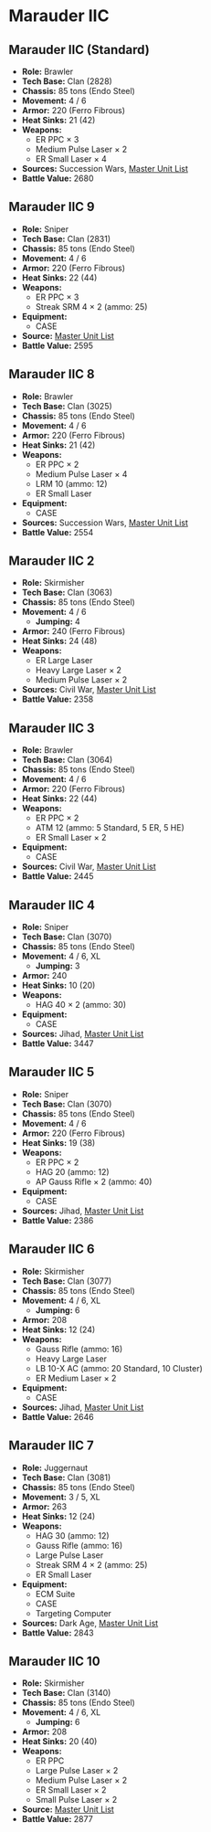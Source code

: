 # Marauder IIC
## Marauder IIC (Standard)
- **Role:** Brawler
- **Tech Base:** Clan (2828)
- **Chassis:** 85 tons (Endo Steel)
- **Movement:** 4 / 6
- **Armor:** 220 (Ferro Fibrous)
- **Heat Sinks:** 21 (42)
- **Weapons:**
  - ER PPC × 3
  - Medium Pulse Laser × 2
  - ER Small Laser × 4
- **Sources:** Succession Wars, [Master Unit List](http://masterunitlist.info/Unit/Details/2065/marauder-iic-standard)
- **Battle Value:** 2680

## Marauder IIC 9
- **Role:** Sniper
- **Tech Base:** Clan (2831)
- **Chassis:** 85 tons (Endo Steel)
- **Movement:** 4 / 6
- **Armor:** 220 (Ferro Fibrous)
- **Heat Sinks:** 22 (44)
- **Weapons:**
  - ER PPC × 3
  - Streak SRM 4 × 2 (ammo: 25)
- **Equipment:**
  - CASE
- **Source:** [Master Unit List](http://masterunitlist.info/Unit/Details/7537/marauder-iic-9)
- **Battle Value:** 2595

## Marauder IIC 8
- **Role:** Brawler
- **Tech Base:** Clan (3025)
- **Chassis:** 85 tons (Endo Steel)
- **Movement:** 4 / 6
- **Armor:** 220 (Ferro Fibrous)
- **Heat Sinks:** 21 (42)
- **Weapons:**
  - ER PPC × 2
  - Medium Pulse Laser × 4
  - LRM 10 (ammo: 12)
  - ER Small Laser
- **Equipment:**
  - CASE
- **Sources:** Succession Wars, [Master Unit List](http://masterunitlist.info/Unit/Details/2072/marauder-iic-8)
- **Battle Value:** 2554

## Marauder IIC 2
- **Role:** Skirmisher
- **Tech Base:** Clan (3063)
- **Chassis:** 85 tons (Endo Steel)
- **Movement:** 4 / 6
  - **Jumping:** 4
- **Armor:** 240 (Ferro Fibrous)
- **Heat Sinks:** 24 (48)
- **Weapons:**
  - ER Large Laser
  - Heavy Large Laser × 2
  - Medium Pulse Laser × 2
- **Sources:** Civil War, [Master Unit List](http://masterunitlist.info/Unit/Details/2066/marauder-iic-2)
- **Battle Value:** 2358

## Marauder IIC 3
- **Role:** Brawler
- **Tech Base:** Clan (3064)
- **Chassis:** 85 tons (Endo Steel)
- **Movement:** 4 / 6
- **Armor:** 220 (Ferro Fibrous)
- **Heat Sinks:** 22 (44)
- **Weapons:**
  - ER PPC × 2
  - ATM 12 (ammo: 5 Standard, 5 ER, 5 HE)
  - ER Small Laser × 2
- **Equipment:**
  - CASE
- **Sources:** Civil War, [Master Unit List](http://masterunitlist.info/Unit/Details/2067/marauder-iic-3)
- **Battle Value:** 2445

## Marauder IIC 4
- **Role:** Sniper
- **Tech Base:** Clan (3070)
- **Chassis:** 85 tons (Endo Steel)
- **Movement:** 4 / 6, XL
  - **Jumping:** 3
- **Armor:** 240
- **Heat Sinks:** 10 (20)
- **Weapons:**
  - HAG 40 × 2 (ammo: 30)
- **Equipment:**
  - CASE
- **Sources:** Jihad, [Master Unit List](http://masterunitlist.info/Unit/Details/2068/marauder-iic-4)
- **Battle Value:** 3447

## Marauder IIC 5
- **Role:** Sniper
- **Tech Base:** Clan (3070)
- **Chassis:** 85 tons (Endo Steel)
- **Movement:** 4 / 6
- **Armor:** 220 (Ferro Fibrous)
- **Heat Sinks:** 19 (38)
- **Weapons:**
  - ER PPC × 2
  - HAG 20 (ammo: 12)
  - AP Gauss Rifle × 2 (ammo: 40)
- **Equipment:**
  - CASE
- **Sources:** Jihad, [Master Unit List](http://masterunitlist.info/Unit/Details/2069/marauder-iic-5)
- **Battle Value:** 2386

## Marauder IIC 6
- **Role:** Skirmisher
- **Tech Base:** Clan (3077)
- **Chassis:** 85 tons (Endo Steel)
- **Movement:** 4 / 6, XL
  - **Jumping:** 6
- **Armor:** 208
- **Heat Sinks:** 12 (24)
- **Weapons:**
  - Gauss Rifle (ammo: 16)
  - Heavy Large Laser
  - LB 10-X AC (ammo: 20 Standard, 10 Cluster)
  - ER Medium Laser × 2
- **Equipment:**
  - CASE
- **Sources:** Jihad, [Master Unit List](http://masterunitlist.info/Unit/Details/2070/marauder-iic-6)
- **Battle Value:** 2646

## Marauder IIC 7
- **Role:** Juggernaut
- **Tech Base:** Clan (3081)
- **Chassis:** 85 tons (Endo Steel)
- **Movement:** 3 / 5, XL
- **Armor:** 263
- **Heat Sinks:** 12 (24)
- **Weapons:**
  - HAG 30 (ammo: 12)
  - Gauss Rifle (ammo: 16)
  - Large Pulse Laser
  - Streak SRM 4 × 2 (ammo: 25)
  - ER Small Laser
- **Equipment:**
  - ECM Suite
  - CASE
  - Targeting Computer
- **Sources:** Dark Age, [Master Unit List](http://masterunitlist.info/Unit/Details/2071/marauder-iic-7)
- **Battle Value:** 2843

## Marauder IIC 10
- **Role:** Skirmisher
- **Tech Base:** Clan (3140)
- **Chassis:** 85 tons (Endo Steel)
- **Movement:** 4 / 6, XL
  - **Jumping:** 6
- **Armor:** 208
- **Heat Sinks:** 20 (40)
- **Weapons:**
  - ER PPC
  - Large Pulse Laser × 2
  - Medium Pulse Laser × 2
  - ER Small Laser × 2
  - Small Pulse Laser × 2
- **Source:** [Master Unit List](http://masterunitlist.info/Unit/Details/7538/marauder-iic-10)
- **Battle Value:** 2877

